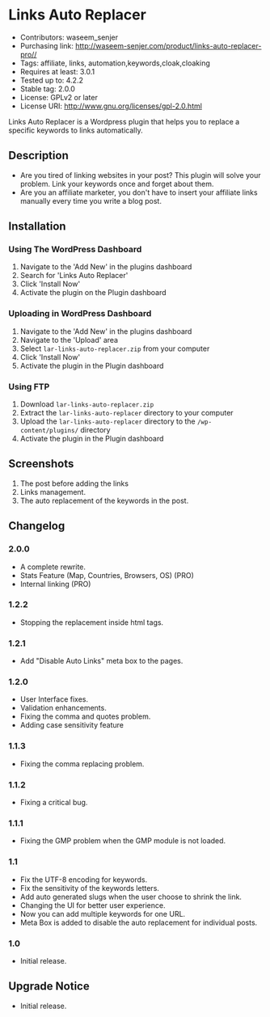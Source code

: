 # Links Auto Replacer
* Contributors: waseem_senjer
* Purchasing link: http://waseem-senjer.com/product/links-auto-replacer-pro//
* Tags: affiliate, links, automation,keywords,cloak,cloaking
* Requires at least: 3.0.1
* Tested up to: 4.2.2
* Stable tag: 2.0.0
* License: GPLv2 or later
* License URI: http://www.gnu.org/licenses/gpl-2.0.html

Links Auto Replacer is a Wordpress plugin that helps you to replace a specific keywords to links automatically.


## Description

* Are you tired of linking websites in your post? This plugin will solve your problem. Link your keywords once and forget about them. 
* Are you an affiliate marketer, you don't have to insert your affiliate links manually every time you write a blog post.
 


 

## Installation



### Using The WordPress Dashboard

1. Navigate to the 'Add New' in the plugins dashboard
2. Search for 'Links Auto Replacer'
3. Click 'Install Now'
4. Activate the plugin on the Plugin dashboard

### Uploading in WordPress Dashboard

1. Navigate to the 'Add New' in the plugins dashboard
2. Navigate to the 'Upload' area
3. Select `lar-links-auto-replacer.zip` from your computer
4. Click 'Install Now'
5. Activate the plugin in the Plugin dashboard

### Using FTP

1. Download `lar-links-auto-replacer.zip`
2. Extract the `lar-links-auto-replacer` directory to your computer
3. Upload the `lar-links-auto-replacer` directory to the `/wp-content/plugins/` directory
4. Activate the plugin in the Plugin dashboard



## Screenshots

1. The post before adding the links
2. Links management.
3. The auto replacement of the keywords in the post.

## Changelog

### 2.0.0
* A complete rewrite.
* Stats Feature (Map, Countries, Browsers, OS) (PRO)
* Internal linking (PRO)

### 1.2.2
* Stopping the replacement inside html tags.

### 1.2.1
* Add "Disable Auto Links" meta box to the pages.

### 1.2.0
* User Interface fixes.
* Validation enhancements.
* Fixing the comma and quotes problem.
* Adding case sensitivity feature

### 1.1.3
* Fixing the comma replacing problem.

### 1.1.2
* Fixing a critical bug.

### 1.1.1
* Fixing the GMP problem when the GMP module is not loaded.

### 1.1
* Fix the UTF-8 encoding for keywords.
* Fix the sensitivity of the keywords letters.
* Add auto generated slugs when the user choose to shrink the link.
* Changing the UI for better user experience.
* Now you can add multiple keywords for one URL.
* Meta Box is added to disable the auto replacement for individual posts.


### 1.0
* Initial release.

## Upgrade Notice
* Initial release.